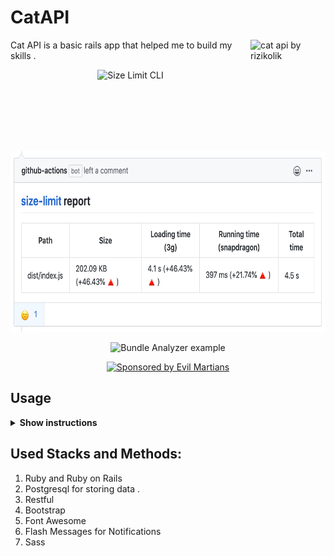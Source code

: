 # CatAPI

<img src="https://ai.github.io/size-limit/logo.svg" align="right"
     alt="cat api by  rizikolik" width="120" height="178">

Cat API is a basic rails app that helped me to build my skills .

<p align="center">
  <img src="./img/example.png" alt="Size Limit CLI" width="738">
</p>

<p align="center">
<img src="https://raw.githubusercontent.com/andresz1/size-limit-action/master/assets/pr.png"
  alt="Size Limit comment in pull request about bundle size changes"
  width="686" height="289">
</p>

<p align="center">
  <img src="./img/why.png" alt="Bundle Analyzer example" width="650">
</p>

<p align="center">
  <a href="https://evilmartians.com/?utm_source=size-limit">
    <img src="https://evilmartians.com/badges/sponsored-by-evil-martians.svg"
         alt="Sponsored by Evil Martians" width="236" height="54">
  </a>
</p>

## Usage

<details><summary><b>Show instructions</b></summary>

1. Install the preset:

   ```sh
   $ bundle install
   ```

2) How to see project:

   ```sh
   $ bundle exec rails s
   ```

</details>

## Used Stacks and Methods:

1. Ruby and Ruby on Rails
2. Postgresql for storing data .
3. Restful
4. Bootstrap
5. Font Awesome
6. Flash Messages for Notifications
7. Sass
